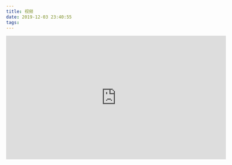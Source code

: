 ```yaml
---
title: 视频
date: 2019-12-03 23:40:55
tags:
---
```

<iframe style='width: 600px;height: 338px' frameborder='no' allowfullscreen mozallowfullscreen webkitallowfullscreen src='https://share.polyv.net/front/video/preview?vid=8f706f7188722ed5312b381facb4ebba_8'></iframe>
